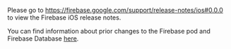 Please go to https://firebase.google.com/support/release-notes/ios#0.0.0
to view the Firebase iOS release notes.

You can find information about prior changes to the Firebase pod and Firebase
Database [here](https://www.firebase.com/docs/ios/changelog.html).
